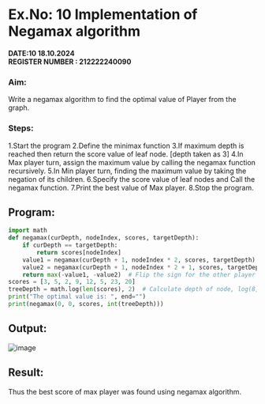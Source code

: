 # Ex.No: 10 Implementation of Negamax algorithm 
**DATE:10	18.10.2024**<br>
**REGISTER NUMBER : 212222240090**
### Aim:
Write a negamax algorithm to find the optimal value of Player from the graph.

### Steps:
1.Start the program
2.Define the minimax function
3.If maximum depth is reached then return the score value of leaf node. [depth taken as 3]
4.In Max player turn, assign the  maximum value by calling the negamax function recursively.
5.In Min player turn, finding the maximum value by taking the negation of its children.
6.Specify the score value of leaf nodes and Call the negamax function.
7.Print the best value of Max player.
8.Stop the program.
## Program:
```py
import math
def negamax(curDepth, nodeIndex, scores, targetDepth):
    if curDepth == targetDepth:
        return scores[nodeIndex]
    value1 = negamax(curDepth + 1, nodeIndex * 2, scores, targetDepth)
    value2 = negamax(curDepth + 1, nodeIndex * 2 + 1, scores, targetDepth)
    return max(-value1, -value2)  # Flip the sign for the other player's turn
scores = [3, 5, 2, 9, 12, 5, 23, 20]
treeDepth = math.log(len(scores), 2)  # Calculate depth of node, log(8, base 2) = 3
print("The optimal value is: ", end="")
print(negamax(0, 0, scores, int(treeDepth)))
```
## Output:
![image](https://github.com/user-attachments/assets/7513a519-9c1c-4276-b24f-c6cdc69c190f)

## Result:
Thus the best score of max player was found using negamax algorithm.
